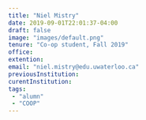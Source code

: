 ```yaml
---
title: "Niel Mistry"
date: 2019-09-01T22:01:37-04:00
draft: false
image: "images/default.png"
tenure: "Co-op student, Fall 2019"
office:
extention:
email: "niel.mistry@edu.uwaterloo.ca"
previousInstitution: 
curentInstitution: 
tags: 
 - "alumn"
 - "COOP"
---
```

